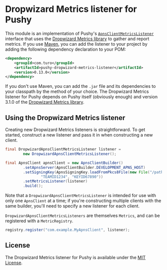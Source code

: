 # Dropwizard Metrics listener for Pushy

This module is an implementation of Pushy's [`ApnsClientMetricsListener`](http://relayrides.github.io/pushy/apidocs/0.13/com/relayrides/pushy/apns/ApnsClientMetricsListener.html) interface that uses the [Dropwizard Metrics library](http://metrics.dropwizard.io/) to gather and report metrics. If you use [Maven](http://maven.apache.org/), you can add the listener to your project by adding the following dependency declaration to your POM:

```xml
<dependency>
    <groupId>com.turo</groupId>
    <artifactId>pushy-dropwizard-metrics-listener</artifactId>
    <version>0.13.0</version>
</dependency>
```

If you don't use Maven, you can add the `.jar` file and its dependencies to your classpath by the method of your choice. The Dropwizard Metrics listener for Pushy depends on Pushy itself (obviously enough) and version 3.1.0 of the [Dropwizard Metrics library](http://metrics.dropwizard.io/).

## Using the Dropwizard Metrics listener

Creating new Dropwizard Metrics listeners is straightforward. To get started, construct a new listener and pass it in when constructing a new client.

```java
final DropwizardApnsClientMetricsListener listener =
        new DropwizardApnsClientMetricsListener();

final ApnsClient apnsClient = new ApnsClientBuilder()
        .setApnsServer(ApnsClientBuilder.DEVELOPMENT_APNS_HOST)
        .setSigningKey(ApnsSigningKey.loadFromPkcs8File(new File("/path/to/key.p8"),
                "TEAMID1234", "KEYID67890"))
        .setMetricsListener(listener)
        .build();
```

Note that a `DropwizardApnsClientMetricsListener` is intended for use with only one `ApnsClient` at a time; if you're constructing multiple clients with the same builder, you'll need to specify a new listener for each client.

`DropwizardApnsClientMetricsListeners` are themselves `Metrics`, and can be registered with a `MetricRegistry`.

```java
registry.register("com.example.MyApnsClient", listener);
```

## License

The Dropwizard Metrics listener for Pushy is available under the [MIT License](http://opensource.org/licenses/MIT).
